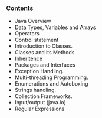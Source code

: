 ### Contents

* Java Overview
* Data Types, Variables and Arrays
* Operators 
* Control statement
* Introduction to Classes.
* Classes and its Methods
* Inheritence
* Packages and Interfaces
* Exception Handling.
* Multi-threading Programming.
* Enumerations and Autoboxing
* Strings handling.
* Collection Frameworks.
* Input/output (java.io)
* Regular Expressions
